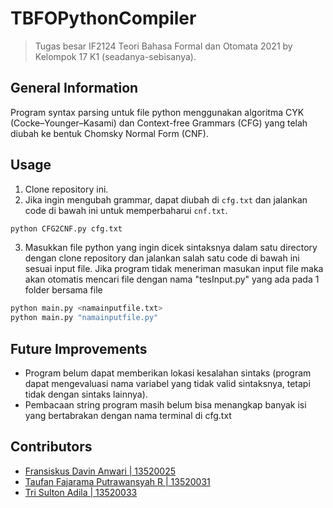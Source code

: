 # TBFOPythonCompiler
> Tugas besar IF2124 Teori Bahasa Formal dan Otomata 2021
> by Kelompok 17 K1 (seadanya-sebisanya).

## General Information
Program syntax parsing untuk file python menggunakan algoritma CYK (Cocke–Younger–Kasami) dan Context-free Grammars (CFG) yang telah diubah ke bentuk Chomsky Normal Form (CNF).

## Usage
1. Clone repository ini.
2. Jika ingin mengubah grammar, dapat diubah di `cfg.txt` dan jalankan code di bawah ini untuk memperbaharui `cnf.txt`.
```python
python CFG2CNF.py cfg.txt
```
3. Masukkan file python yang ingin dicek sintaksnya dalam satu directory dengan clone repository dan jalankan salah satu code di bawah ini sesuai input file. Jika program tidak meneriman masukan input file maka akan otomatis mencari file dengan nama "tesInput.py" yang ada pada 1 folder bersama file
```python
python main.py <namainputfile.txt>
python main.py "namainputfile.py"
```

## Future Improvements
* Program belum dapat memberikan lokasi kesalahan sintaks (program dapat mengevaluasi nama variabel yang tidak valid sintaksnya, tetapi tidak dengan sintaks lainnya).
* Pembacaan string program masih belum bisa menangkap banyak isi yang bertabrakan dengan nama terminal di cfg.txt

## Contributors
- [Fransiskus Davin Anwari | 13520025](https://github.com/fdavin)
- [Taufan Fajarama Putrawansyah R | 13520031](https://github.com/roastland)
- [Tri Sulton Adila | 13520033](https://github.com/3sulton)
